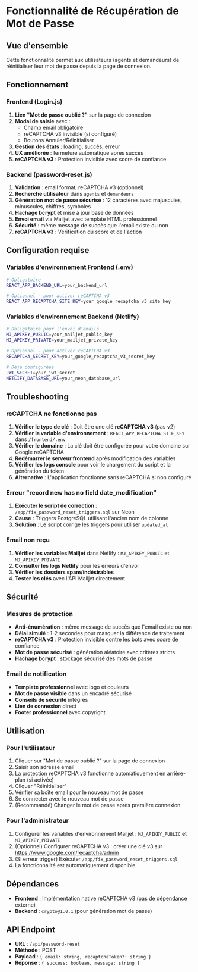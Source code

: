 # Fonctionnalité de Récupération de Mot de Passe

## Vue d'ensemble
Cette fonctionnalité permet aux utilisateurs (agents et demandeurs) de réinitialiser leur mot de passe depuis la page de connexion.

## Fonctionnement

### Frontend (Login.js)
1. **Lien "Mot de passe oublié ?"** sur la page de connexion
2. **Modal de saisie** avec :
   - Champ email obligatoire
   - reCAPTCHA v3 invisible (si configuré)
   - Boutons Annuler/Réinitialiser
3. **Gestion des états** : loading, succès, erreur
4. **UX améliorée** : fermeture automatique après succès
5. **reCAPTCHA v3** : Protection invisible avec score de confiance

### Backend (password-reset.js)
1. **Validation** : email format, reCAPTCHA v3 (optionnel)
2. **Recherche utilisateur** dans `agents` et `demandeurs`
3. **Génération mot de passe sécurisé** : 12 caractères avec majuscules, minuscules, chiffres, symboles
4. **Hachage bcrypt** et mise à jour base de données
5. **Envoi email** via Mailjet avec template HTML professionnel
6. **Sécurité** : même message de succès que l'email existe ou non
7. **reCAPTCHA v3** : Vérification du score et de l'action

## Configuration requise

### Variables d'environnement Frontend (.env)
```bash
# Obligatoire
REACT_APP_BACKEND_URL=your_backend_url

# Optionnel - pour activer reCAPTCHA v3
REACT_APP_RECAPTCHA_SITE_KEY=your_google_recaptcha_v3_site_key
```

### Variables d'environnement Backend (Netlify)
```bash
# Obligatoire pour l'envoi d'emails
MJ_APIKEY_PUBLIC=your_mailjet_public_key
MJ_APIKEY_PRIVATE=your_mailjet_private_key

# Optionnel - pour activer reCAPTCHA v3
RECAPTCHA_SECRET_KEY=your_google_recaptcha_v3_secret_key

# Déjà configurées
JWT_SECRET=your_jwt_secret
NETLIFY_DATABASE_URL=your_neon_database_url
```

## Troubleshooting

### reCAPTCHA ne fonctionne pas
1. **Vérifier le type de clé** : Doit être une clé **reCAPTCHA v3** (pas v2)
2. **Vérifier la variable d'environnement** : `REACT_APP_RECAPTCHA_SITE_KEY` dans `/frontend/.env`
3. **Vérifier le domaine** : La clé doit être configurée pour votre domaine sur Google reCAPTCHA
4. **Redémarrer le serveur frontend** après modification des variables
5. **Vérifier les logs console** pour voir le chargement du script et la génération du token
6. **Alternative** : L'application fonctionne sans reCAPTCHA si non configuré

### Erreur "record new has no field date_modification"
1. **Exécuter le script de correction** : `/app/fix_password_reset_triggers.sql` sur Neon
2. **Cause** : Triggers PostgreSQL utilisant l'ancien nom de colonne
3. **Solution** : Le script corrige les triggers pour utiliser `updated_at`

### Email non reçu
1. **Vérifier les variables Mailjet** dans Netlify : `MJ_APIKEY_PUBLIC` et `MJ_APIKEY_PRIVATE`
2. **Consulter les logs Netlify** pour les erreurs d'envoi
3. **Vérifier les dossiers spam/indésirables**
4. **Tester les clés** avec l'API Mailjet directement

## Sécurité

### Mesures de protection
- **Anti-énumération** : même message de succès que l'email existe ou non
- **Délai simulé** : 1-2 secondes pour masquer la différence de traitement
- **reCAPTCHA v3** : Protection invisible contre les bots avec score de confiance
- **Mot de passe sécurisé** : génération aléatoire avec critères stricts
- **Hachage bcrypt** : stockage sécurisé des mots de passe

### Email de notification
- **Template professionnel** avec logo et couleurs
- **Mot de passe visible** dans un encadré sécurisé
- **Conseils de sécurité** intégrés
- **Lien de connexion** direct
- **Footer professionnel** avec copyright

## Utilisation

### Pour l'utilisateur
1. Cliquer sur "Mot de passe oublié ?" sur la page de connexion
2. Saisir son adresse email
3. La protection reCAPTCHA v3 fonctionne automatiquement en arrière-plan (si activée)
4. Cliquer "Réinitialiser"
5. Vérifier sa boîte email pour le nouveau mot de passe
6. Se connecter avec le nouveau mot de passe
7. (Recommandé) Changer le mot de passe après première connexion

### Pour l'administrateur
1. Configurer les variables d'environnement Mailjet : `MJ_APIKEY_PUBLIC` et `MJ_APIKEY_PRIVATE`
2. (Optionnel) Configurer reCAPTCHA v3 : créer une clé v3 sur https://www.google.com/recaptcha/admin
3. (Si erreur trigger) Exécuter `/app/fix_password_reset_triggers.sql`
4. La fonctionnalité est automatiquement disponible

## Dépendances
- **Frontend** : Implémentation native reCAPTCHA v3 (pas de dépendance externe)
- **Backend** : `crypto@1.0.1` (pour génération mot de passe)

## API Endpoint
- **URL** : `/api/password-reset`
- **Méthode** : POST
- **Payload** : `{ email: string, recaptchaToken?: string }`
- **Réponse** : `{ success: boolean, message: string }`
